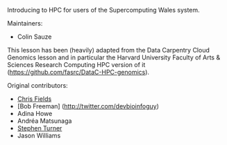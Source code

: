 Introducing to HPC for users of the Supercomputing Wales system.

Maintainers:
 * Colin Sauze

This lesson has been (heavily) adapted from the Data Carpentry Cloud Genomics lesson and in particular the Harvard University Faculty of Arts & Sciences Research Computing HPC version of it (https://github.com/fasrc/DataC-HPC-genomics).

Original contributors:
* [Chris Fields](http://www.bioperl.org/wiki/User:Cjfields)
* [Bob Freeman] (http://twitter.com/devbioinfoguy)
* Adina Howe
* Andréa Matsunaga
* [Stephen Turner](https://twitter.com/genetics_blog)
* Jason Williams
